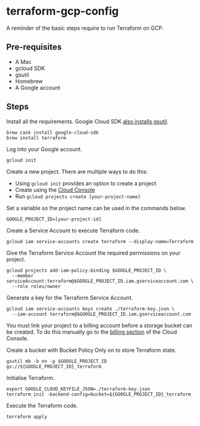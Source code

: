# terraform-gcp-config

A reminder of the basic steps require to run Terraform on GCP.

## Pre-requisites

- A Mac
- gcloud SDK
- gsutil
- Homebrew
- A Google account

## Steps

Install all the requirements. Google Cloud SDK [also installs gsutil](https://cloud.google.com/storage/docs/gsutil_install).

```
brew cask install google-cloud-sdk
brew install terraform
```

Log into your Google account.
```
gcloud init
```

Create a new project. There are multiple ways to do this:
- Using `gcloud init` provides an option to create a project
- Create using the [Cloud Console](https://console.cloud.google.com)
- Run `gcloud projects create [your-project-name]`

Set a variable so the project name can be used in the commands below.
```
GOOGLE_PROJECT_ID=[your-project-id]
```

Create a Service Account to execute Terraform code.
```
gcloud iam service-accounts create terraform --display-name=Terraform
```

Give the Terraform Service Account the required permissions on your project.
```
gcloud projects add-iam-policy-binding $GOOGLE_PROJECT_ID \
  --member serviceAccount:terraform@$GOOGLE_PROJECT_ID.iam.gserviceaccount.com \
  --role roles/owner
```

Generate a key for the Terraform Service Account.
```
gcloud iam service-accounts keys create ./terraform-key.json \
  --iam-account terraform@$GOOGLE_PROJECT_ID.iam.gserviceaccount.com
```

You must link your project to a billing account before a storage bucket can be created. To do this manually go to the [billing section](https://console.cloud.google.com/billing/) of the Cloud Console. 

Create a bucket with Bucket Policy Only on to store Terraform state.
```
gsutil mb -b on -p $GOOGLE_PROJECT_ID gs://${GOOGLE_PROJECT_ID}_terraform
```

Initialise Terraform.
```
export GOOGLE_CLOUD_KEYFILE_JSON=./terraform-key.json
terraform init -backend-config=bucket=${GOOGLE_PROJECT_ID}_terraform
```

Execute the Terraform code.
```
terraform apply
```

